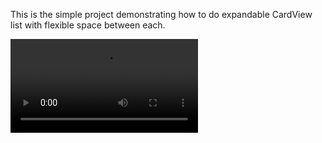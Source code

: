 This is the simple project demonstrating how to do expandable CardView list with flexible space between each.

![alt tag](https://github.com/Ekalips/ExpandableCardViewList/blob/newMaster/screenrecord.webm)
